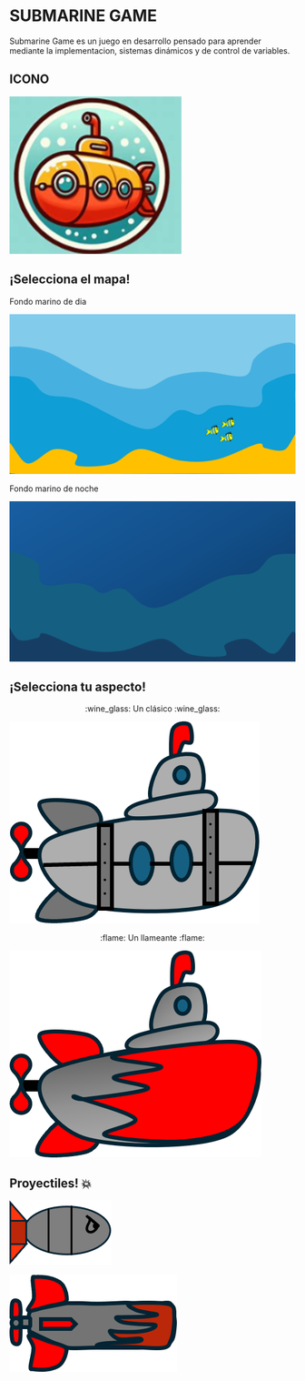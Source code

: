 
# SUBMARINE GAME 

Submarine Game es un juego en desarrollo pensado para aprender mediante la implementacion, sistemas dinámicos y de control de variables.

## ICONO

![SubmarineGameIcon](https://github.com/MiguelRiosT/SG/blob/DevMigue/SGDEV/iconoSG.png)


## __¡Selecciona el mapa!__
Fondo marino de dia


![mapa1](https://github.com/MiguelRiosT/SG/blob/DevMigue/SGDEV/fondodia.png)

Fondo marino de noche


![mapa2](https://github.com/MiguelRiosT/SG/blob/DevMigue/SGDEV/fondonoche.png)

## __¡Selecciona tu aspecto!__


<center> :wine_glass:
 Un clásico :wine_glass:
 </center>

![aspecto1](https://github.com/MiguelRiosT/SG/blob/DevMigue/SGDEV/submatron1.png)



<center>:flame:
 Un llameante :flame: 
 </center>

![aspecto2](https://github.com/MiguelRiosT/SG/blob/DevMigue/SGDEV/submatron2.png)

## Proyectiles!  :boom:

![proyectil1](https://github.com/MiguelRiosT/SG/blob/DevMigue/SGDEV/proyectile.png)

![proyectil2](https://github.com/MiguelRiosT/SG/blob/DevMigue/SGDEV/proyectile2.png)